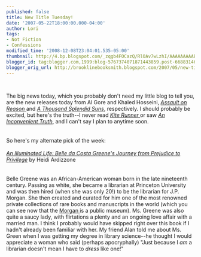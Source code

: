 ```yaml
---
published: false
title: New Title Tuesday!
date: '2007-05-22T18:00:00.000-04:00'
author: Lori
tags:
- Not Fiction
- Confessions
modified_time: '2008-12-08T23:04:01.535-05:00'
thumbnail: http://4.bp.blogspot.com/_zqgb4FOCazQ/RlOAv7wLzhI/AAAAAAAAABo/tyaHwRFHCpA/s72-c/illuminated.jpg
blogger_id: tag:blogger.com,1999:blog-5767374071871443859.post-6688314648188866716
blogger_orig_url: http://brooklinebooksmith.blogspot.com/2007/05/new-title-tuesday.html
---
```


<a href="http://4.bp.blogspot.com/_zqgb4FOCazQ/RlOAv7wLzhI/AAAAAAAAABo/tyaHwRFHCpA/s1600-h/illuminated.jpg"><img id="BLOGGER_PHOTO_ID_5067535566703939090" style="CURSOR: hand" alt="" src="http://4.bp.blogspot.com/_zqgb4FOCazQ/RlOAv7wLzhI/AAAAAAAAABo/tyaHwRFHCpA/s400/illuminated.jpg" border="0" /></a><br /><div><br /><div>The big news today, which you probably don't need my little blog to tell you, are the new releases today from Al Gore and Khaled Hosseini, <a href="http://brookline.booksense.com/NASApp/store/Product?s=showproduct&isbn=9781594201226"><em>Assault on Reason</em> </a>and <em><a href="http://brookline.booksense.com/NASApp/store/Product?s=showproduct&amp;isbn=9781594489501">A Thousand Splendid Suns</a></em>, respectively. I should probably be excited, but here's the truth--I never read <a href="http://brookline.booksense.com/NASApp/store/Product?s=showproduct&isbn=9781594480003"><em>Kite Runner </em></a>or saw <a href="http://brookline.booksense.com/NASApp/store/Product?s=showproduct&amp;isbn=9781594865671"><em>An Inconvenient Truth</em></a>, and I can't say I plan to anytime soon.<br /><br /><br /><div>So here's my alternate pick of the week:</div><br /><div><em><a href="http://brookline.booksense.com/NASApp/store/Product?s=showproduct&amp;isbn=9780393051049">An Illuminated Life: Belle da Costa Greene's Journey from Prejudice to Privilege</a></em> by Heidi Ardizzone</div><br /><br /><div>Belle Greene was an African-American woman born in the late nineteenth century. Passing as white, she became a librarian at Princeton University and was then hired (when she was only 20!) to be the librarian for J.P. Morgan. She then created and curated for him one of the most renowned private collections of rare books and manuscripts in the world (which you can see now that the <a href="http://www.themorgan.org/index.html">Morgan </a>is a public museum). Ms. Greene was also quite a saucy lady, with flirtations a plenty and an ongoing love affair with a married man. I think I probably would have skipped right over this book if I hadn't already been familiar with her. My friend Alan told me about Ms. Green when I was getting my degree in library science--he thought I would appreciate a woman who said (perhaps apocryphally) "Just because I <em>am</em> a librarian doesn't mean I have to <em>dress</em> like one!" </div></div></div>